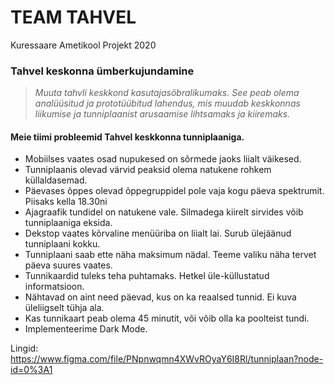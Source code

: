# TEAM TAHVEL
Kuressaare Ametikool Projekt 2020

### Tahvel keskonna ümberkujundamine

> _Muuta tahvli keskkond kasutajasõbralikumaks. See peab olema analüüsitud ja prototüübitud lahendus, mis muudab keskkonnas liikumise ja tunniplaanist arusaamise lihtsamaks ja kiiremaks._

#### Meie tiimi probleemid Tahvel keskkonna tunniplaaniga.

- Mobiilses vaates osad nupukesed on sõrmede jaoks liialt väikesed.
- Tunniplaanis olevad värvid peaksid olema natukene rohkem küllaldasemad.
- Päevases õppes olevad õppegruppidel pole vaja kogu päeva spektrumit. Piisaks kella 18.30ni
- Ajagraafik tundidel on natukene vale. Silmadega kiirelt sirvides võib tunniplaaniga eksida.
- Dekstop vaates kõrvaline menüüriba on liialt lai.  Surub ülejäänud tunniplaani kokku.
- Tunniplaani saab ette näha maksimum nädal. Teeme valiku näha tervet päeva suures vaates.
- Tunnikaardid tuleks teha puhtamaks. Hetkel üle-küllustatud informatsioon.
- Nähtavad on aint need päevad, kus on ka reaalsed tunnid. Ei kuva üleliigselt tühja ala.
- Kas tunnikaart peab olema 45 minutit, või võib olla ka poolteist tundi.
- Implementeerime Dark Mode.


Lingid:
https://www.figma.com/file/PNpnwqmn4XWvROyaY6I8Rl/tunniplaan?node-id=0%3A1

